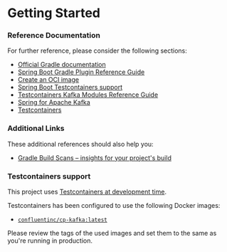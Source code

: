 # Getting Started

### Reference Documentation
For further reference, please consider the following sections:

* [Official Gradle documentation](https://docs.gradle.org)
* [Spring Boot Gradle Plugin Reference Guide](https://docs.spring.io/spring-boot/docs/3.2.2/gradle-plugin/reference/html/)
* [Create an OCI image](https://docs.spring.io/spring-boot/docs/3.2.2/gradle-plugin/reference/html/#build-image)
* [Spring Boot Testcontainers support](https://docs.spring.io/spring-boot/docs/3.2.2/reference/html/features.html#features.testing.testcontainers)
* [Testcontainers Kafka Modules Reference Guide](https://java.testcontainers.org/modules/kafka/)
* [Spring for Apache Kafka](https://docs.spring.io/spring-boot/docs/3.2.2/reference/htmlsingle/index.html#messaging.kafka)
* [Testcontainers](https://java.testcontainers.org/)

### Additional Links
These additional references should also help you:

* [Gradle Build Scans – insights for your project's build](https://scans.gradle.com#gradle)

### Testcontainers support

This project uses [Testcontainers at development time](https://docs.spring.io/spring-boot/docs/3.2.2/reference/html/features.html#features.testing.testcontainers.at-development-time).

Testcontainers has been configured to use the following Docker images:

* [`confluentinc/cp-kafka:latest`](https://hub.docker.com/r/confluentinc/cp-kafka)

Please review the tags of the used images and set them to the same as you're running in production.

